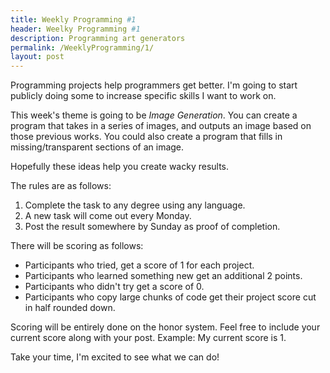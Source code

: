 ```yaml
---
title: Weekly Programming #1
header: Weelky Programming #1
description: Programming art generators
permalink: /WeeklyProgramming/1/
layout: post
---
```


Programming projects help programmers get better. I'm going to start publicly doing some to increase specific skills I want to work on.

This week's theme is going to be *Image Generation*. You can create a program that takes in a series of images, and outputs an image based on those previous works. You could also create a program that fills in missing/transparent sections of an image. 

Hopefully these ideas help you create wacky results.

The rules are as follows:

1. Complete the task to any degree using any language.
1. A new task will come out every Monday.
1. Post the result somewhere by Sunday as proof of completion.

There will be scoring as follows:
* Participants who tried, get a score of 1 for each project.
* Participants who learned something new get an additional 2 points.
* Participants who didn't try get a score of 0.
* Participants who copy large chunks of code get their project score cut in half rounded down.

Scoring will be entirely done on the honor system. Feel free to include your current score along with your post.
Example: My current score is 1.

Take your time, I'm excited to see what we can do!
